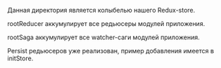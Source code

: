 Данная директория является колыбелью нашего Redux-store.

rootReducer аккумулирует все редьюсеры модулей приложения.

rootSaga аккумулирует все watcher-саги модулей приложения.

Persist редьюсеров уже реализован, пример добавления имеется в initStore.
